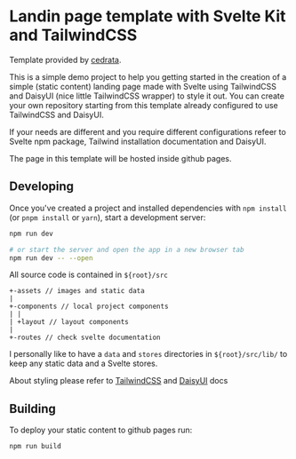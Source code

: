 # Landin page template with Svelte Kit and TailwindCSS
Template provided by [cedrata](https://github.com/cedrata/).

This is a simple demo project to help you getting started in the creation of a simple (static content) landing page made with Svelte using TailwindCSS and DaisyUI (nice little TailwindCSS wrapper) to style it out.
You can create your own repository starting from this template already configured to use TailwindCSS and DaisyUI.

If your needs are different and you require different configurations refeer to Svelte npm package, Tailwind installation documentation and DaisyUI.

The page in this template will be hosted inside github pages.
## Developing

Once you've created a project and installed dependencies with `npm install` (or `pnpm install` or `yarn`), start a development server:

```bash
npm run dev

# or start the server and open the app in a new browser tab
npm run dev -- --open
```

All source code is contained in ```${root}/src```
```
+-assets // images and static data
|
+-components // local project components
| |
| +layout // layout components
|
+-routes // check svelte documentation
```
I personally like to have a ```data``` and ```stores``` directories in ```${root}/src/lib/``` to keep any static data and a Svelte stores.

About styling please refer to [TailwindCSS](https://tailwindcss.com/) and [DaisyUI](https://daisyui.com/) docs

## Building

To deploy your static content to github pages run:
```sh
npm run build
```